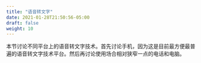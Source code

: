 ```yaml
---
title: "语音转文字"
date: 2021-01-28T21:50:56-05:00
draft: false
weight: 10
---
```


本节讨论不同平台上的语音转文字技术。首先讨论手机，因为这是目前最方便最普遍的语音转文字技术平台。然后再讨论使用场合相对狭窄一点的电话和电脑。
